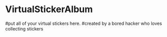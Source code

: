 ﻿# VirtualStickerAlbum
#put all of your virtual stickers here.
#created by a bored hacker who loves collecting stickers

